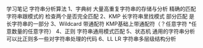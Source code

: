 学习笔记
字符串分析算法
1、字典树
    大量高重复字符串的存储与分析
    精确的匹配字符串跟模式的
    检查两个是否完全匹配
2、KMP
    长字符串里找模式
    部分匹配
    是长字符串的一部分
3、Wildcard
    带通配符
    KMP基础上带通配符（？任意字符 *任意数量的任意字符）
4、正则
    字符串通用模式匹配
5、状态机
    通用的字符串分析
    可以比正则多一些对字符串处理的代码
6、LL LR
    字符串多层级结构分析